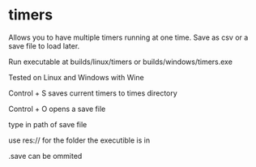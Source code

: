 # timers
Allows you to have multiple timers running at one time. Save as csv or a save file to load later. 

Run executable at builds/linux/timers or builds/windows/timers.exe

Tested on Linux and Windows with Wine

Control + S saves current timers to times directory

Control + O opens a save file

  type in path of save file
  
  use res:// for the folder the executible is in
  
  .save can be ommited
